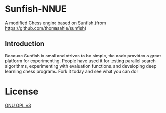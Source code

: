# Sunfish-NNUE
A modified Chess engine based on Sunfish.(from https://github.com/thomasahle/sunfish)

## Introduction

Because Sunfish is small and strives to be simple, the code provides a great platform for experimenting. People have used it for testing parallel search algorithms, experimenting with evaluation functions, and developing deep learning chess programs. Fork it today and see what you can do!

# License

[GNU GPL v3](https://www.gnu.org/licenses/gpl-3.0.en.html)
